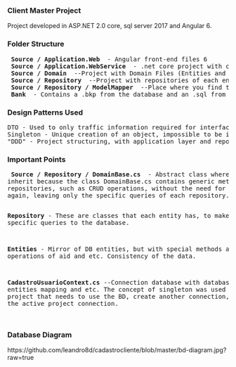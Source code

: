 <h3> Client Master Project </h3>
<p> Project developed in ASP.NET 2.0 core, sql server 2017 and Angular 6. </p>
<p> <h3> Folder Structure </h3> </p>
<pre>
<b> Source / Application.Web </b> - Angular front-end files 6
<b> Source / Application.WebService </b> - .net core project with controllers
<b> Source / Domain </b> --Project with Domain Files (Entities and Dtos)
<b> Source / Repository </b> --Project with repositories of each entity and connection context.
<b> Source / Repository / ModelMapper </b> --Place where you find the connection context
<b> Bank </b> - Contains a .bkp from the database and an .sql from the application database.
</pre>
<p> <h3> Design Patterns Used </h3> </p>
<pre>
DTO - Used to only traffic information required for interface.
Singleton - Unique creation of an object, impossible to be instantiated more than 1 time.
"DDD" - Project structuring, with application layer and repository.
</pre>
<p> <h3> Important Points </h3> </p>
<pre>
<b> Source / Repository / DomainBase.cs </b> - Abstract class where repositories should necessarily
inherit because the class DomainBase.cs contains generic methods that are used by all
repositories, such as CRUD operations, without the need for each repository to create
again, leaving only the specific queries of each repository.

<b>Repository</b> - These are classes that each entity has, to make specific queries to the database.

<b>Entities</b> - Mirror of DB entities, but with special methods and operations of aid and etc.
Consistency of the data.

<b>CadastroUsuarioContext.cs</b> --Connection database with database, entities mapping and etc.
The concept of singleton was used so that any project that needs to use the BD,
create another connection, which takes the active project connection.

</pre>

<p> <h3>Database Diagram</h3> </p>
https://github.com/leandro8d/cadastrocliente/blob/master/bd-diagram.jpg?raw=true
